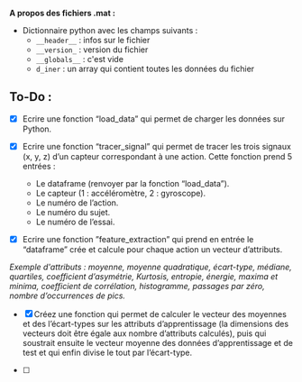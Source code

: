 **A propos des fichiers .mat :**
- Dictionnaire python avec les champs suivants : 
    - `__header__` : infos sur le fichier
    - `__version_` : version du fichier
    - `__globals__` : c'est vide 
    - `d_iner` : un array qui contient toutes les données du fichier

## To-Do : 
- [x] Ecrire une fonction “load_data” qui permet de charger les données sur Python.

- [x] Ecrire une fonction “tracer_signal” qui permet de tracer les trois signaux (x, y, z) d’un capteur correspondant à une action. Cette fonction prend 5 entrées :
    - Le dataframe (renvoyer par la fonction “load_data”).
    - Le capteur (1 : accéléromètre, 2 : gyroscope).
    - Le numéro de l’action.
    - Le numéro du sujet.
    - Le numéro de l’essai.

- [x] Ecrire une fonction ”feature_extraction” qui prend en entrée le “dataframe” crée et calcule pour chaque action un vecteur d’attributs.

*Exemple d'attributs : moyenne, moyenne quadratique, écart-type, médiane, quartiles, coefficient d’asymétrie, Kurtosis, entropie, énergie, maxima et minima, coefficient de
corrélation, histogramme, passages par zéro, nombre d’occurrences de pics.*

- [x] Créez une fonction qui permet de calculer le vecteur des moyennes et des l’écart-types sur les attributs d’apprentissage (la dimensions des vecteurs doit être égale aux nombre d’attributs calculés), puis qui soustrait ensuite le vecteur moyenne des données d’apprentissage et de test et qui enfin divise le tout par l’écart-type.

- [ ] 